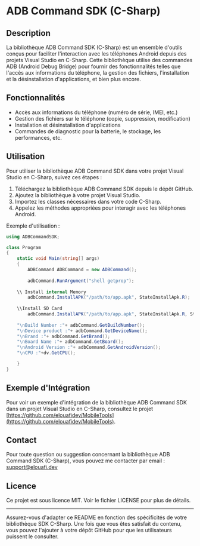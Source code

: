 ﻿# ADB Command SDK (C-Sharp)

## Description
La bibliothèque ADB Command SDK (C-Sharp) est un ensemble d'outils conçus pour faciliter l'interaction avec les téléphones Android depuis des projets Visual Studio en C-Sharp. Cette bibliothèque utilise des commandes ADB (Android Debug Bridge) pour fournir des fonctionnalités telles que l'accès aux informations du téléphone, la gestion des fichiers, l'installation et la désinstallation d'applications, et bien plus encore.

## Fonctionnalités
- Accès aux informations du téléphone (numéro de série, IMEI, etc.)
- Gestion des fichiers sur le téléphone (copie, suppression, modification)
- Installation et désinstallation d'applications
- Commandes de diagnostic pour la batterie, le stockage, les performances, etc.

## Utilisation
Pour utiliser la bibliothèque ADB Command SDK dans votre projet Visual Studio en C-Sharp, suivez ces étapes :

1. Téléchargez la bibliothèque ADB Command SDK depuis le dépôt GitHub.
2. Ajoutez la bibliothèque à votre projet Visual Studio.
3. Importez les classes nécessaires dans votre code C-Sharp.
4. Appelez les méthodes appropriées pour interagir avec les téléphones Android.

Exemple d'utilisation :

```csharp
using ADBCommandSDK;

class Program
{
    static void Main(string[] args)
    {
        ADBCommand ADBCommand = new ADBCommand();
		
        adbCommand.RunArgument("shell getprop");
	
	\\ Install internal Memory
        adbCommand.InstallAPK("/path/to/app.apk", StateInstallApk.R);
		
	\\Install SD Card
        adbCommand.InstallAPK("/path/to/app.apk", StateInstallApk.R, StateInstallApk.S);
	
	"\nBuild Number :"+ adbCommand.GetBuildNumber();
	"\nDevice product :"+ adbCommand.GetDeviceName();
	"\nBrand :"+ adbCommand.GetBrand();
	"\nBoard Name :"+ adbCommand.GetBoard();
	"\nAndroid Version :"+ adbCommand.GetAndroidVersion();
	"\nCPU :"+dv.GetCPU();

    }
}
```

## Exemple d'Intégration
Pour voir un exemple d'intégration de la bibliothèque ADB Command SDK dans un projet Visual Studio en C-Sharp, consultez le projet  [https://github.com/elouafidev/MobileTools](https://github.com/elouafidev/MobileTools).

## Contact
Pour toute question ou suggestion concernant la bibliothèque ADB Command SDK (C-Sharp), vous pouvez me contacter par email : [support@elouafi.dev](support@elouafi.dev)

## Licence
Ce projet est sous licence MIT. Voir le fichier LICENSE pour plus de détails.

---

Assurez-vous d'adapter ce README en fonction des spécificités de votre bibliothèque SDK C-Sharp. Une fois que vous êtes satisfait du contenu, vous pouvez l'ajouter à votre dépôt GitHub pour que les utilisateurs puissent le consulter.

